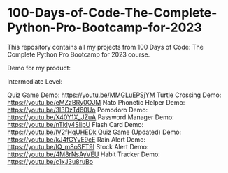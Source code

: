 # 100-Days-of-Code-The-Complete-Python-Pro-Bootcamp-for-2023
This repository contains all my projects from 100 Days of Code: The Complete Python Pro Bootcamp for 2023 course. 

Demo for my product: 

Intermediate Level: 

Quiz Game Demo: https://youtu.be/MMGLuEPSjYM
Turtle Crossing Demo: https://youtu.be/eMZzBRy0OJM
Nato Phonetic Helper Demo: https://youtu.be/3I3DzTd60Uo
Pomodoro Demo: https://youtu.be/X40Y1X_JZuA
Password Manager Demo: https://youtu.be/nTkly4SljpU
Flash Card Demo: https://youtu.be/lV2fHqUHEDk
Quiz Game (Updated) Demo: https://youtu.be/kJ4fGYvE9cE
Rain Alert Demo: https://youtu.be/IQ_m8oSFT9I
Stock Alert Demo: https://youtu.be/4M8rNsAyVEU
Habit Tracker Demo: https://youtu.be/c1xJ3u8ruBo
